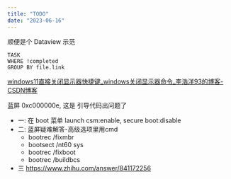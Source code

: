 ```yaml
---
title: "TODO"
date: "2023-06-16"
---
```


顺便是个 Dataview 示范

```dataview
TASK 
WHERE !completed 
GROUP BY file.link 
```


[windows11直接关闭显示器快捷键_windows关闭显示器命令_李浩洋93的博客-CSDN博客](https://blog.csdn.net/u011164906/article/details/129700385#:~:text=windows11%E7%9B%B4%E6%8E%A5%E5%85%B3%E9%97%AD%E6%98%BE%E7%A4%BA%E5%99%A8%E5%BF%AB%E6%8D%B7%E9%94%AE%201%20%E9%94%AE%E5%85%A5%E8%AF%A5%E5%BF%AB%E6%8D%B7%E6%96%B9%E5%BC%8F%E7%9A%84%E5%90%8D%E7%A7%B0%20%E9%9A%8F%E4%BE%BF%E8%BE%93%E5%85%A5%EF%BC%8C%E6%AF%94%E5%A6%82%EF%BC%9ATurnOffMonitor%202%20%E7%82%B9%E5%87%BB%E5%AE%8C%E6%88%90%203%20%E5%9C%A8%E8%AF%A5%E6%96%87%E4%BB%B6%E4%B8%8A%E5%8F%B3%E9%94%AE-%E3%80%8B%E5%B1%9E%E6%80%A7-%E3%80%8B%E5%BF%AB%E6%8D%B7%E6%96%B9%E5%BC%8F,4%20%E8%AE%BE%E7%BD%AE%E5%BF%AB%E6%8D%B7%E9%94%AE%20%E7%82%B9%E5%87%BB%E5%BF%AB%E6%8D%B7%E9%94%AE%EF%BC%8C%E6%8C%89%E5%85%A5%E4%BD%A0%E6%83%B3%E8%A6%81%E8%AE%BE%E7%BD%AE%E7%9A%84%E5%BF%AB%E6%8D%B7%E9%94%AE%EF%BC%8C%E6%AF%94%E5%A6%82%3AAlt%20%2B%20F12%205%20%E6%B5%8B%E8%AF%95%20%E6%8C%89%E5%BF%AB%E6%8D%B7%E9%94%AE%E6%88%96%E8%80%85%E5%8F%8C%E5%87%BB%E8%AF%A5%E6%96%87%E4%BB%B6)

蓝屏 0xc000000e, 这是 引导代码出问题了
- 一: 在 boot 菜单 launch csm:enable, secure boot:disable
- 二: 蓝屏疑难解答-高级选项里用cmd
    - bootrec /fixmbr
    - bootsect /nt60 sys
    - bootrec /fixboot
    - bootrec /buildbcs
- 三 https://www.zhihu.com/answer/841172256